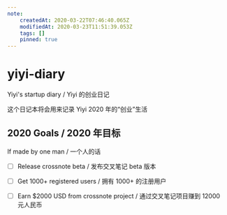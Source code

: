 ```yaml
---
note:
    createdAt: 2020-03-22T07:46:40.065Z
    modifiedAt: 2020-03-23T11:51:39.053Z
    tags: []
    pinned: true
---
```

# yiyi-diary

Yiyi's startup diary / Yiyi 的创业日记

这个日记本将会用来记录 Yiyi 2020 年的“创业”生活

## 2020 Goals / 2020 年目标

If made by one man / 一个人的话

* [ ] Release crossnote beta / 发布交叉笔记 beta 版本
* [ ] Get 1000+ registered users / 拥有 1000+ 的注册用户
* [ ] Earn $2000 USD from crossnote project / 通过交叉笔记项目赚到 12000 元人民币

